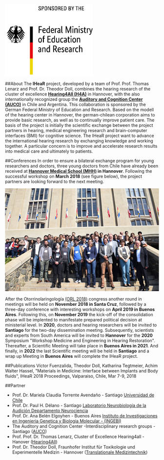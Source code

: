 
![bmbflogo](bmbfenglisch.png)

##About
The **IHeaR** project, developed by a team of Prof. Prof. Thomas Lenarz and Prof. Dr. Theodor Doll, combines the hearing research of the cluster of excellence [**Hearing4All (H4A)**](http://hearing4all.eu/EN/) in Hannover, with the also internationally recognized group the [**Auditory and Cognition Center (AUCO)**](http://www.auco.cl/) in Chile and Argentina. This collaboration is sponsored by the German Federal Ministry of Education and Research. Based on the modell of the  hearing center in Hannover, the german-chilean corporation aims to provide basic research, as well as to continually improve patient care. The basis of the project is initially the scientific exchange between the project partners in hearing, medical engineering research and brain-computer interfaces (BMI) for cognitive science. The IHeaR project want to advance the international hearing research by exchanging knowledge and working together. A particular concern is to improve and accelerate research results into medical care and ultimately to patients.  

##Conferences
In order to ensure a bilateral exchange program for young researchers and doctors, three young doctors from Chile have already been received at **[Hannover Medical School (MHH)](https://www.mh-hannover.de/) in Hannover**. Following the successful workshop on **March 2018** (see figure below), the project partners are looking forward to the next meeting.

![meetingphoto](ihearmeeting.png)

After the Otorrinolaringología [(ORL 2018)](http://www.orl2018.cl/) congress another round in meetings will be held on **November 2018 in Santa Cruz**, followed by a three-day conference with interesting workshops on **April 2019 in Buenos Aires**. Following this, on **November 2019** the kick-off of the consolidation phase will be implented to manifestate prepared political decision at ministerial level. In **2020**, doctors and hearing researchers will be invited to **Santiago** for the two-day dissemination meeting. Subsequently, scientists and experts from South America will be invited to **Hannover** for the **2020** Symposium "Workshop Medicine and Engineering in Hearing Restoration". Thereafter,  a Scientific Meeting will take place in **Buenos Aires in 2021**. And finally, in **2022** the last Scientific meeting will be held in **Santiago** and a wrap up Meeting in **Buenos Aires** will complete the IHeaR project.


##Publications
Víctor Fuenzalida, Theodor Doll, Katharina Tegtmeier, Achim Walter Hassel, "Materials in Medicine: Interface between Implants and Body fluids", IHeaR 2018 Proceedings, Valparaiso, Chile, Mar 7-9, 2018


##Partner
* Prof. Dr. Mariela Claudia Torrente Avendaño - Santiago [Universidad de Chile](http://www.uchile.cl/)
* Prof. Dr. Paul H. Délano - Santiago [Laboratorio Neurobiología de la Audición Departamento Neurociencia](http://www.audicion.cl/)
* Prof. Dr. Ana Belén Elgoyhen - Buenos Aires [Instituto de Investigaciones en Ingenieria Genetica y Biologia Molecular - (INGEBI)](http://ingebi-conicet.gov.ar/es_fisiologia-y-genetica-de-la-audicion/)
* The Auditory and Cognition Center -Interdisciplinary research groups - Santiago ([AUCO](http://www.auco.cl/))
* Prof. Prof. Dr. Thomas Lenarz, Cluster of Excellence Hearing4all - Hanover ([Hearing4All](http://hearing4all.eu/EN/))
* Prof. Dr. Theodor Doll, Fraunhofer Institut für Toxikologie und Experimentelle Medizin - Hannover ([Translationale Medizintechnik](https://www.item.fraunhofer.de/de/angebot/medizintechnik.html/))

